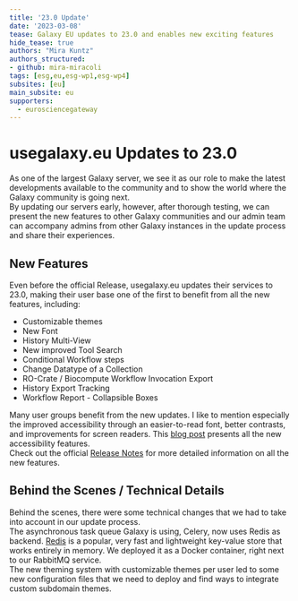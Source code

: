 ```yaml
---
title: '23.0 Update'
date: '2023-03-08'
tease: Galaxy EU updates to 23.0 and enables new exciting features
hide_tease: true
authors: "Mira Kuntz"
authors_structured:
- github: mira-miracoli
tags: [esg,eu,esg-wp1,esg-wp4]
subsites: [eu]
main_subsite: eu
supporters:
  - eurosciencegateway
---
```


# usegalaxy.eu Updates to 23.0
As one of the largest Galaxy server, we see it as our role to make the latest developments available to the community and to show the world where the Galaxy community is going next.  
By updating our servers early, however, after thorough testing, we can present the new features to other Galaxy communities and our admin team can accompany admins from other
Galaxy instances in the update process and share their experiences.  

## New Features

Even before the official Release, usegalaxy.eu updates their services to 23.0, making their user base one of the first to benefit from all the new features, including:
- Customizable themes
- New Font
- History Multi-View
- New improved Tool Search
- Conditional Workflow steps
- Change Datatype of a Collection
- RO-Crate / Biocompute Workflow Invocation Export
- History Export Tracking
- Workflow Report - Collapsible Boxes  

Many user groups benefit from the new updates. I like to mention especially the improved accessibility through an easier-to-read font, better contrasts, and improvements for screen readers.
This [blog post](https://galaxyproject.org/news/2023-01-20-accessibility-report/) presents all the new accessibility features.  
Check out the official [Release Notes](https://docs.galaxyproject.org/en/master/releases/23.0_announce.html) for more detailed information on all the new features.

## Behind the Scenes / Technical Details
Behind the scenes, there were some technical changes that we had to take into account in our update process.  
The asynchronous task queue Galaxy is using, Celery, now uses Redis as backend. [Redis](https://redis.io/) is a popular, very fast and lightweight key-value store that works entirely in memory. We deployed it as a Docker container,
right next to our RabbitMQ service.  
The new theming system with customizable themes per user led to some new configuration files that we need to deploy and find ways to integrate custom subdomain themes.

